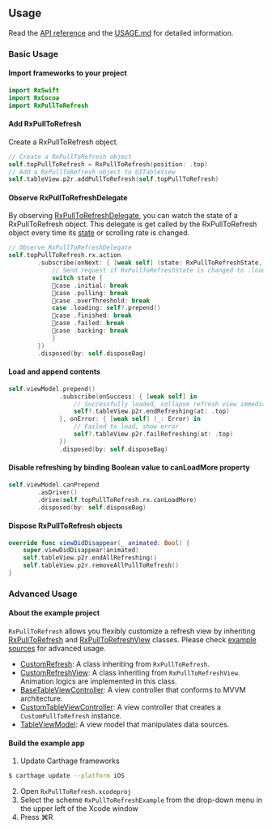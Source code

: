 ## Usage

Read the [API reference](https://gumob.github.io/RxPullToRefresh/Classes/RxPullToRefresh.html) and the [USAGE.md](https://gumob.github.io/RxPullToRefresh/usage.html) for detailed information.

### Basic Usage

#### Import frameworks to your project

```swift
import RxSwift
import RxCocoa
import RxPullToRefresh
```

#### Add RxPullToRefresh

Create a RxPullToRefresh object.

```swift
// Create a RxPullToRefresh object
self.topPullToRefresh = RxPullToRefresh(position: .top)
// Add a RxPullToRefresh object to UITableView
self.tableView.p2r.addPullToRefresh(self.topPullToRefresh)
```

#### Observe RxPullToRefreshDelegate

By observing [RxPullToRefreshDelegate](https://gumob.github.io/RxPullToRefresh/Protocols/RxPullToRefreshDelegate.html), you can watch the state of a RxPullToRefresh object. This delegate is get called by the RxPullToRefresh object every time its [state](https://gumob.github.io/RxPullToRefresh/Enums/RxPullToRefreshState.html) or scrolling rate is changed.
```swift
// Observe RxPullToRefreshDelegate
self.topPullToRefresh.rx.action
        .subscribe(onNext: { [weak self] (state: RxPullToRefreshState, progress: CGFloat, scroll: CGFloat) in
            // Send request if RxPullToRefreshState is changed to .loading
            switch state {
            case .initial: break
            case .pulling: break
            case .overThreshold: break
            case .loading: self?.prepend()
            case .finished: break
            case .failed: break
            case .backing: break
            }
        })
        .disposed(by: self.disposeBag)
```

#### Load and append contents

```swift
self.viewModel.prepend()
              .subscribe(onSuccess: { [weak self] in
                  // Successfully loaded, collapse refresh view immediately
                  self?.tableView.p2r.endRefreshing(at: .top)
              }, onError: { [weak self] (_: Error) in
                  // Failed to load, show error
                  self?.tableView.p2r.failRefreshing(at: .top)
              })
              .disposed(by: self.disposeBag)
```

#### Disable refreshing by binding Boolean value to canLoadMore property

```swift
self.viewModel.canPrepend
        .asDriver()
        .drive(self.topPullToRefresh.rx.canLoadMore)
        .disposed(by: self.disposeBag)
```

#### Dispose RxPullToRefresh objects

```swift
override func viewDidDisappear(_ animated: Bool) {
    super.viewDidDisappear(animated)
    self.tableView.p2r.endAllRefreshing()
    self.tableView.p2r.removeAllPullToRefresh()
}
```

### Advanced Usage

#### About the example project

`RxPullToRefresh` allows you flexibly customize a refresh view by inheriting [RxPullToRefresh](file:///Users/kojirof/Documents/pj-github/RxPullToRefresh/docs/Classes/RxPullToRefresh.html) and [RxPullToRefreshView](file:///Users/kojirof/Documents/pj-github/RxPullToRefresh/docs/Classes/RxPullToRefreshView.html) classes. Please check [example sources](https://github.com/gumob/RxPullToRefresh/blob/master/Example/) for advanced usage.

- [CustomRefresh](https://github.com/gumob/RxPullToRefresh/blob/master/Example/CustomRefresh.swift): A class inheriting from `RxPullToRefresh`.
- [CustomRefreshView](https://github.com/gumob/RxPullToRefresh/blob/master/Example/CustomRefresh.swift): A class inheriting from `RxPullToRefreshView`. Animation logics are implemented in this class.
- [BaseTableViewController](https://github.com/gumob/RxPullToRefresh/blob/master/Example/TableViewController.swift): A view controller that conforms to MVVM architecture.
- [CustomTableViewController](https://github.com/gumob/RxPullToRefresh/blob/master/Example/TableViewController.swift): A view controller that creates a `CustomPullToRefresh` instance.
- [TableViewModel](https://github.com/gumob/RxPullToRefresh/blob/master/Example/TableViewModel.swift): A view model that manipulates data sources.

#### Build the example app

1. Update Carthage frameworks
```bash
$ carthage update --platform iOS
```
2. Open `RxPullToRefresh.xcodeproj`
3. Select the scheme `RxPullToRefreshExample` from the drop-down menu in the upper left of the Xcode window
4. Press ⌘R
